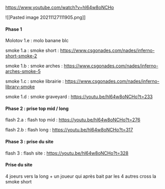 https://www.youtube.com/watch?v=hl64w8oNCHo

![[Pasted image 20211127111905.png]]

#### Phase 1

Molotov 1.e : molo banane blc

smoke 1.a : smoke short : https://www.csgonades.com/nades/inferno-short-smoke-2

smoke 1.b : smoke arches : https://www.csgonades.com/nades/inferno-arches-smoke-5

smoke 1.c : smoke librairie : https://www.csgonades.com/nades/inferno-library-smoke

smoke 1.d : smoke graveyard : https://youtu.be/hl64w8oNCHo?t=233

#### Phase 2 : prise top mid / long

flash 2.a : flash top mid : https://youtu.be/hl64w8oNCHo?t=276

flash 2.b : flash long : https://youtu.be/hl64w8oNCHo?t=317

#### Phase 3 : prise du site

flash 3 : flash site : https://youtu.be/hl64w8oNCHo?t=328

#### Prise du site 

4 joeurs vers la long + un joueur qui après bait par les 4 autres cross la smoke short